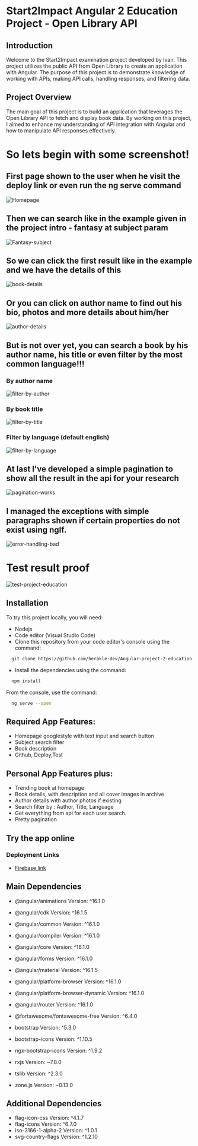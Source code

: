 # Start2Impact Angular 2 Education Project - Open Library API
 ## Introduction
Welcome to the Start2Impact examination project developed by Ivan. This project utilizes the public API from Open Library to create an application with Angular. The purpose of this project is to demonstrate knowledge of working with APIs, making API calls, handling responses, and filtering data.

## Project Overview
The main goal of this project is to build an application that leverages the Open Library API to fetch and display book data. By working on this project, I aimed to enhance my understanding of API integration with Angular and how to manipulate API responses effectively.
# So lets begin with some screenshot!
## First page shown to the user when he visit the deploy link or even run the ng serve command 
![Homepage](
screenshot/home-trending.png
)
## Then we can search like in the example given in the project intro - fantasy at subject param
![Fantasy-subject](
screenshot/subject-fantasy.png
)
## So we can click the first result like in the example and we have the details of this
![book-details](
screenshot/book-details.png
)
## Or you can click on author name to find out his bio, photos and more details about him/her
![author-details](
screenshot/author-details.png
)
## But is not over yet, you can search a book by his author name, his title or even filter by the most common language!!!
### By author name
![filter-by-author](
screenshot/filter-by-author.png
)
### By book title

![filter-by-title](
screenshot/filter-by-title.png
)
### Filter by language (default english)
![filter-by-language](
screenshot/filter-by-language.png
)
## At last I've developed a simple pagination to show all the result in the api for your research 
![pagination-works](
screenshot/pagination-works.png
)
## I managed the exceptions with simple paragraphs shown if certain properties do not exist using ngIf.
![error-handling-bad](
screenshot/error-handling-bad.png
)
# Test result proof
![test-project-education](
screenshot/test-project-education.png
)
  ## Installation
To try this project locally, you will need:

- Nodejs
- Code editor (Visual Studio Code)
- Clone this repository from your code editor's console using the command:
```bash
  git clone https://github.com/herakle-dev/Angular-project-2-education
  ```
- Install the dependencies using the command:
```bash
  npm install
  ```
From the console, use the command:
```bash
  ng serve --open
  ```
##  Required App Features:
- Homepage googlestyle with text input and search button
- Subject search filter
- Book description
- Github, Deploy,Test
## Personal App Features plus:
- Trending book at homepage
- Book details, with description and all cover images in archive
- Author details with author photos if existing
- Search filter by : Author, Title, Language
- Get everything from api for each user search.
- Pretty pagination
   
## Try the app online
### Deployment Links
- [Firebase link](openlibrary-education-angular.web.app)

## Main Dependencies
- @angular/animations
Version: ^16.1.0
- @angular/cdk
Version: ^16.1.5
- @angular/common
Version: ^16.1.0
- @angular/compiler
Version: ^16.1.0
- @angular/core
Version: ^16.1.0
- @angular/forms
Version: ^16.1.0
- @angular/material
Version: ^16.1.5

- @angular/platform-browser
Version: ^16.1.0

- @angular/platform-browser-dynamic
Version: ^16.1.0

- @angular/router
Version: ^16.1.0

- @fortawesome/fontawesome-free
Version: ^6.4.0
- bootstrap
Version: ^5.3.0
- bootstrap-icons
Version: ^1.10.5
- ngx-bootstrap-icons
Version: ^1.9.2
- rxjs
Version: ~7.8.0
- tslib
Version: ^2.3.0
- zone.js
Version: ~0.13.0
## Additional Dependencies
- flag-icon-css
 Version: ^4.1.7
- flag-icons
Version: ^6.7.0
- iso-3166-1-alpha-2
Version: ^1.0.1
- svg-country-flags
Version: ^1.2.10
